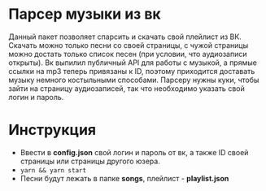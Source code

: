# Парсер музыки из вк

Данный пакет позволяет спарсить и скачать свой плейлист из ВК. Скачать можно только песни со своей страницы, с чужой страницы можно достать только список песен (при условии, что аудиозаписи открыты).
Вк выпилил публичный API для работы с музыкой, а прямые ссылки на mp3 теперь привязаны к ID, поэтому приходится доставать музыку немного костыльными способами.
Парсеру нужны куки, чтобы зайти на страницу аудиозаписей, так что необходимо указать свой логин и пароль.

# Инструкция

- Ввести в **config.json** свой логин и пароль от вк, а также ID своей страницы или страницы другого юзера.
- ```yarn && yarn start```
- Песни будут лежать в папке **songs**, плейлист - **playlist.json**
